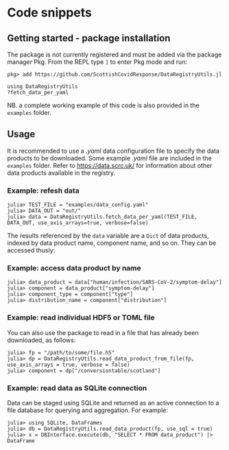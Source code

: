 # Code snippets

## Getting started - package installation

The package is not currently registered and must be added via the package manager Pkg. From the REPL type `]` to enter Pkg mode and run:

```
pkg> add https://github.com/ScottishCovidResponse/DataRegistryUtils.jl
```

``` @repl 1
using DataRegistryUtils
?fetch_data_per_yaml
```

NB. a complete working example of this code is also provided in the `examples` folder.

## Usage

It is recommended to use a *.yaml* data configuration file to specify the data products to be downloaded. Some example *.yaml* file are included in the `examples` folder. Refer to https://data.scrc.uk/ for information about other data products available in the registry.

### Example: refesh data

```
julia> TEST_FILE = "examples/data_config.yaml"
julia> DATA_OUT = "out/"
julia> data = DataRegistryUtils.fetch_data_per_yaml(TEST_FILE, DATA_OUT, use_axis_arrays=true, verbose=false)
```

The results referenced by the `data` variable are a `Dict` of data products, indexed by data product name, component name, and so on. They can be accessed thusly:

### Example: access data product by name

```
julia> data_product = data["human/infection/SARS-CoV-2/symptom-delay"]
julia> component = data_product["symptom-delay"]
julia> component_type = component["type"]
julia> distribution_name = component["distribution"]
```

### Example: read individual HDF5 or TOML file

You can also use the package to read in a file that has already been downloaded, as follows:

```
julia> fp = "/path/to/some/file.h5"
julia> dp = DataRegistryUtils.read_data_product_from_file(fp, use_axis_arrays = true, verbose = false)
julia> component = dp["/conversiontable/scotland"]
```

### Example: read data as SQLite connection

Data can be staged using SQLite and returned as an active connection to a file database for querying and aggregation. For example:

```
julia> using SQLite, DataFrames
julia> db = DataRegistryUtils.read_data_product(fp, use_sql = true)
julia> x = DBInterface.execute(db, "SELECT * FROM data_product") |> DataFrame
```
